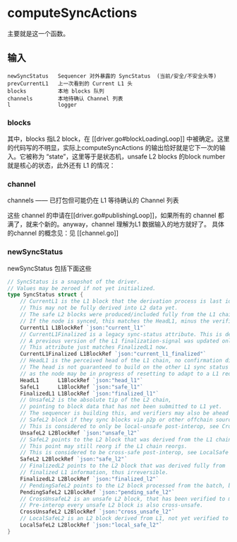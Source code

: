 # computeSyncActions

主要就是这一个函数。

## 输入
```
newSyncStatus   Sequencer 对外暴露的 SyncStatus  (当前/安全/不安全头等)
prevCurrentL1   上一次看到的 Current L1 头
blocks          本地 blocks 队列
channels        本地待确认 Channel 列表
l               logger
```

### blocks

其中，blocks 指L2 block，在 [[driver.go#blockLoadingLoop]] 中被确定。这里的代码写的不明显，实际上computeSyncActions 的输出恰好就是它下一次的输入。它被称为 “state”，这里等于是状态机，unsafe L2 blocks 的block number 就是核心的状态，此外还有 L1 的情况：

### channel
channels —— 已打包但可能仍在 L1 等待确认的 Channel 列表

这些 channel 的申请在[[driver.go#publishingLoop]]，如果所有的 channel 都满了，就来个新的。anyway，channel 理解为L1 数据输入的地方就好了。
具体的channel 的概念见：见 [[channel.go]]


### newSyncStatus
newSyncStatus 包括下面这些
```go
// SyncStatus is a snapshot of the driver.
// Values may be zeroed if not yet initialized.
type SyncStatus struct {
	// CurrentL1 is the L1 block that the derivation process is last idled at.
	// This may not be fully derived into L2 data yet.
	// The safe L2 blocks were produced/included fully from the L1 chain up to _but excluding_ this L1 block.
	// If the node is synced, this matches the HeadL1, minus the verifier confirmation distance.
	CurrentL1 L1BlockRef `json:"current_l1"`
	// CurrentL1Finalized is a legacy sync-status attribute. This is deprecated.
	// A previous version of the L1 finalization-signal was updated only after the block was retrieved by number.
	// This attribute just matches FinalizedL1 now.
	CurrentL1Finalized L1BlockRef `json:"current_l1_finalized"`
	// HeadL1 is the perceived head of the L1 chain, no confirmation distance.
	// The head is not guaranteed to build on the other L1 sync status fields,
	// as the node may be in progress of resetting to adapt to a L1 reorg.
	HeadL1      L1BlockRef `json:"head_l1"`
	SafeL1      L1BlockRef `json:"safe_l1"`
	FinalizedL1 L1BlockRef `json:"finalized_l1"`
	// UnsafeL2 is the absolute tip of the L2 chain,
	// pointing to block data that has not been submitted to L1 yet.
	// The sequencer is building this, and verifiers may also be ahead of the
	// SafeL2 block if they sync blocks via p2p or other offchain sources.
	// This is considered to only be local-unsafe post-interop, see CrossUnsafe for cross-L2 guarantees.
	UnsafeL2 L2BlockRef `json:"unsafe_l2"`
	// SafeL2 points to the L2 block that was derived from the L1 chain.
	// This point may still reorg if the L1 chain reorgs.
	// This is considered to be cross-safe post-interop, see LocalSafe to ignore cross-L2 guarantees.
	SafeL2 L2BlockRef `json:"safe_l2"`
	// FinalizedL2 points to the L2 block that was derived fully from
	// finalized L1 information, thus irreversible.
	FinalizedL2 L2BlockRef `json:"finalized_l2"`
	// PendingSafeL2 points to the L2 block processed from the batch, but not consolidated to the safe block yet.
	PendingSafeL2 L2BlockRef `json:"pending_safe_l2"`
	// CrossUnsafeL2 is an unsafe L2 block, that has been verified to match cross-L2 dependencies.
	// Pre-interop every unsafe L2 block is also cross-unsafe.
	CrossUnsafeL2 L2BlockRef `json:"cross_unsafe_l2"`
	// LocalSafeL2 is an L2 block derived from L1, not yet verified to have valid cross-L2 dependencies.
	LocalSafeL2 L2BlockRef `json:"local_safe_l2"`
}

```


